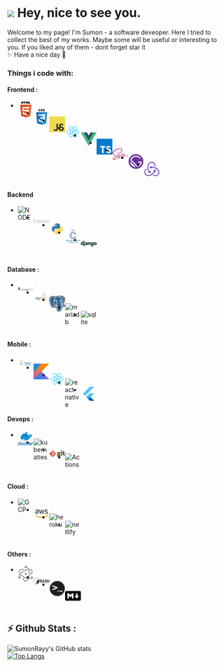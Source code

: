 <h1><img src="https://emojis.slackmojis.com/emojis/images/1531849430/4246/blob-sunglasses.gif?1531849430" width="30"/> Hey, nice to see you.</h1>


<p>Welcome to my page! I'm Sumon - a software deveoper. Here I tried to collect the best of my works.
Maybe some will be useful or interesting to you. If you liked any of them - dont forget star it <br/>
✨ Have a nice day 👀</p>

### Things i code with:

#### Frontend :

- [<img align="left" alt="HTML5" width="36px" src="https://raw.githubusercontent.com/github/explore/80688e429a7d4ef2fca1e82350fe8e3517d3494d/topics/html/html.png" />]()
- [<img align="left" alt="CSS3" width="36px" src="https://raw.githubusercontent.com/github/explore/80688e429a7d4ef2fca1e82350fe8e3517d3494d/topics/css/css.png" />]()
- [<img align="left" alt="Javascript" width="36px" src="https://raw.githubusercontent.com/github/explore/80688e429a7d4ef2fca1e82350fe8e3517d3494d/topics/javascript/javascript.png" />]()
- [<img align="left" alt="REACT" width="36px" src="https://raw.githubusercontent.com/github/explore/80688e429a7d4ef2fca1e82350fe8e3517d3494d/topics/react/react.png" />](https://reactjs.org/)
- [<img align="left" alt="VUE" width="36px" src="https://raw.githubusercontent.com/github/explore/80688e429a7d4ef2fca1e82350fe8e3517d3494d/topics/vue/vue.png" />](https://vuejs.org/)
- [<img align="left" alt="typescript" width="36px" src="https://raw.githubusercontent.com/github/explore/80688e429a7d4ef2fca1e82350fe8e3517d3494d/topics/typescript/typescript.png" />](https://www.typescriptlang.org/)
- [<img align="left" alt="SCSS" width="36px" src="https://raw.githubusercontent.com/github/explore/80688e429a7d4ef2fca1e82350fe8e3517d3494d/topics/sass/sass.png" />](https://sass-lang.com/)
- [<img align="left" alt="docker" width="36px" src="https://raw.githubusercontent.com/github/explore/e94815998e4e0713912fed477a1f346ec04c3da2/topics/gatsby/gatsby.png" />](https://kotlinlang.org/)
- [<img align="left" alt="REDUX" width="36px" src="https://raw.githubusercontent.com/github/explore/80688e429a7d4ef2fca1e82350fe8e3517d3494d/topics/redux/redux.png" />](https://redux.js.org/)
<br />

#### Backend

- [<img align="left" alt="NODE" width="36px" src="https://avatars3.githubusercontent.com/u/9950313?s=200&v=4" />](https://nodejs.org/en/)
- [<img align="left" alt="express" width="36px" src="https://raw.githubusercontent.com/github/explore/80688e429a7d4ef2fca1e82350fe8e3517d3494d/topics/express/express.png" />](https://www.express.com/)
- [<img align="left" alt="python" width="36px" src="https://raw.githubusercontent.com/github/explore/80688e429a7d4ef2fca1e82350fe8e3517d3494d/topics/python/python.png" />](https://www.python.org/)
- [<img align="left" alt="C" width="36px" src="https://raw.githubusercontent.com/github/explore/80688e429a7d4ef2fca1e82350fe8e3517d3494d/topics/c/c.png" />](https://www.cprogramming.com/)
- [<img align="left" alt="django" width="36px" src="https://raw.githubusercontent.com/github/explore/80688e429a7d4ef2fca1e82350fe8e3517d3494d/topics/django/django.png" />](https://www.djangoproject.com/)
<br />

#### Database :

- [<img align="left" alt="mongodb" width="36px" src="https://raw.githubusercontent.com/github/explore/80688e429a7d4ef2fca1e82350fe8e3517d3494d/topics/mongodb/mongodb.png" />](https://www.mongodb.com/)
- [<img align="left" alt="mysql" width="36px" src="https://raw.githubusercontent.com/github/explore/80688e429a7d4ef2fca1e82350fe8e3517d3494d/topics/mysql/mysql.png" />](https://www.mysql.com/)
- [<img align="left" alt="postgresql" width="36px" src="https://raw.githubusercontent.com/github/explore/80688e429a7d4ef2fca1e82350fe8e3517d3494d/topics/postgresql/postgresql.png" />](https://www.postgresql.org/)
- [<img align="left" alt="mariadb" width="36px" src="https://avatars0.githubusercontent.com/u/4739304?s=200&v=4" />](https://mariadb.org/) 
- [<img align="left" alt="sqlite" width="36px" src="https://www.sqlite.org/images/sqlite370_banner.gif" />](https://www.sqlite.org/index.html)
<br />

#### Mobile : 
- [<img align="left" alt="java" width="36px" src="https://raw.githubusercontent.com/github/explore/80688e429a7d4ef2fca1e82350fe8e3517d3494d/topics/java/java.png" />](https://www.java.com/en/)
- [<img align="left" alt="kotlin" width="36px" src="https://raw.githubusercontent.com/github/explore/80688e429a7d4ef2fca1e82350fe8e3517d3494d/topics/kotlin/kotlin.png" />](https://kotlinlang.org/)
- [<img align="left" alt="react-native" width="36px" src="https://raw.githubusercontent.com/github/explore/80688e429a7d4ef2fca1e82350fe8e3517d3494d/topics/react-native/react-native.png" />](https://reactnative.dev/)
- [<img align="left" alt="react-native" width="36px" src="https://avatars.githubusercontent.com/u/12504344" />](https://expo.io/)
- [<img align="left" alt="flutter" width="36px" src="https://raw.githubusercontent.com/github/explore/80688e429a7d4ef2fca1e82350fe8e3517d3494d/topics/flutter/flutter.png" />](https://kotlinlang.org/)

<br />

#### Devops :

- [<img align="left" alt="docker" width="36px" src="https://raw.githubusercontent.com/github/explore/80688e429a7d4ef2fca1e82350fe8e3517d3494d/topics/docker/docker.png" />](https://www.docker.com/)
- [<img align="left" alt="kubernaties" width="36px" src="https://avatars3.githubusercontent.com/u/13629408?s=200&v=4" />](https://kubernetes.io/)
- [<img align="left" alt="git" width="36px" src="https://raw.githubusercontent.com/github/explore/80688e429a7d4ef2fca1e82350fe8e3517d3494d/topics/git/git.png" />](https://github.com/)
- [<img align="left" alt="Actions" width="36px" src="https://avatars0.githubusercontent.com/u/44036562?s=200&v=4" />](https://github.com/features/actions)
<br />

#### Cloud :

- [<img align="left" alt="GCP" width="36px" src="https://avatars0.githubusercontent.com/u/2810941?s=200&v=4" />](https://cloud.google.com/)
- [<img align="left" alt="AWS" width="36px" src="https://raw.githubusercontent.com/github/explore/fbceb94436312b6dacde68d122a5b9c7d11f9524/topics/aws/aws.png" />](https://aws.amazon.com/)
- [<img align="left" alt="heroku" width="36px" src="https://avatars3.githubusercontent.com/u/23211?s=200&v=4" />](http://www.heroku.com/)
- [<img align="left" alt="netlify" width="36px" src="https://avatars0.githubusercontent.com/u/7892489?s=200&v=4" />](https://www.netlify.com/)
<br />

#### Others :

- [<img align="left" alt="electron" width="36px" src="https://raw.githubusercontent.com/github/explore/80688e429a7d4ef2fca1e82350fe8e3517d3494d/topics/electron/electron.png" />](https://www.electronjs.org/)
- [<img align="left" alt="bash" width="36px" src="https://raw.githubusercontent.com/github/explore/80688e429a7d4ef2fca1e82350fe8e3517d3494d/topics/bash/bash.png" />](https://www.youtube.com/channel/UC39bf-FZ8f4Om1TJKYY9klQ?view_as=subscriber)
- [<img align="left" alt="terminal" width="36px" src="https://raw.githubusercontent.com/github/explore/80688e429a7d4ef2fca1e82350fe8e3517d3494d/topics/terminal/terminal.png" />](https://www.youtube.com/channel/UC39bf-FZ8f4Om1TJKYY9klQ?view_as=subscriber)
- [<img align="left" alt="markdown" width="36px" src="https://raw.githubusercontent.com/github/explore/80688e429a7d4ef2fca1e82350fe8e3517d3494d/topics/markdown/markdown.png" />](https://www.youtube.com/channel/UC39bf-FZ8f4Om1TJKYY9klQ?view_as=subscriber)
<br />

## ⚡ Github Stats :
![SumonRayy's GitHub stats](https://github-readme-stats.vercel.app/api?username=SumonRayy&show_icons=true&theme=tokyonight)
<br />
[![Top Langs](https://github-readme-stats.vercel.app/api/top-langs/?username=SumonRayy&show_icons=true&theme=tokyonight)](https://github.com/SumonRayy/SumonRayy)




